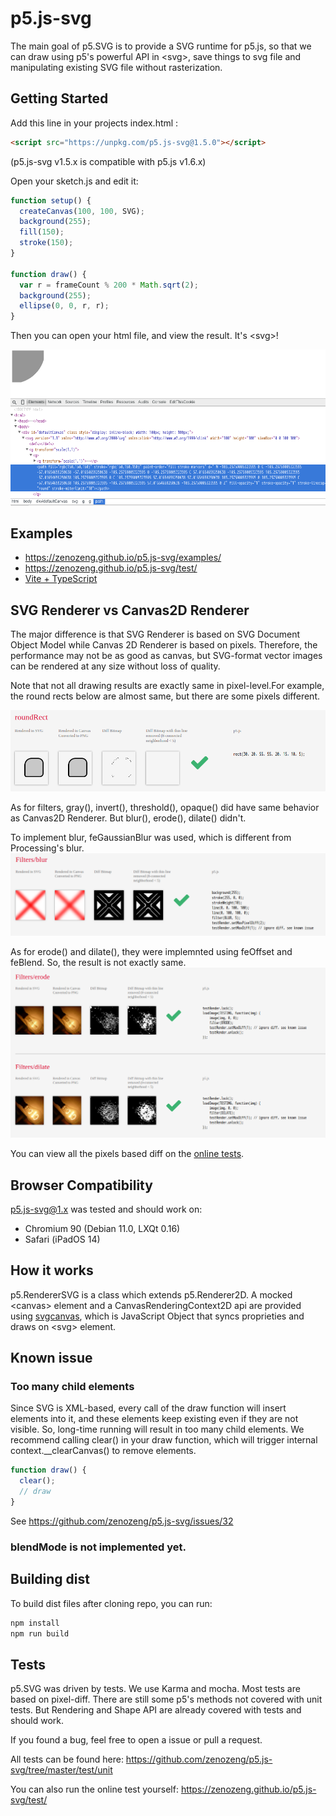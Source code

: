 # p5.js-svg

The main goal of p5.SVG is to provide a SVG runtime for p5.js, so that we can
draw using p5's powerful API in \<svg\>, save things to svg file and
manipulating existing SVG file without rasterization.

## Getting Started

Add this line in your projects index.html :

```html
<script src="https://unpkg.com/p5.js-svg@1.5.0"></script>
```

(p5.js-svg v1.5.x is compatible with p5.js v1.6.x)

Open your sketch.js and edit it:

```javascript
function setup() {
  createCanvas(100, 100, SVG);
  background(255);
  fill(150);
  stroke(150);
}

function draw() {
  var r = frameCount % 200 * Math.sqrt(2);
  background(255);
  ellipse(0, 0, r, r);
}
```

Then you can open your html file, and view the result. It's \<svg\>!

![SVG Gettting Started](./doc/svg-getting-started.png)

## Examples

- https://zenozeng.github.io/p5.js-svg/examples/
- https://zenozeng.github.io/p5.js-svg/test/
- [Vite + TypeScript](https://github.com/zenozeng/p5.js-svg/tree/main/examples/vite)

## SVG Renderer vs Canvas2D Renderer

The major difference is that SVG Renderer is based on SVG Document Object Model
while Canvas 2D Renderer is based on pixels. Therefore, the performance may not
be as good as canvas, but SVG-format vector images can be rendered at any size
without loss of quality.

Note that not all drawing results are exactly same in pixel-level.For example,
the round rects below are almost same, but there are some pixels different.

![round rect](doc/round-rect.png)

As for filters, gray(), invert(), threshold(), opaque() did have same behavior
as Canvas2D Renderer. But blur(), erode(), dilate() didn't.

To implement blur, feGaussianBlur was used, which is different from Processing's
blur. ![blur](doc/blur.png)

As for erode() and dilate(), they were implemnted using feOffset and feBlend.
So, the result is not exactly same. ![erode](doc/erode.png)

You can view all the pixels based diff on the
[online tests](http://zenozeng.github.io/p5.js-svg/test/).

## Browser Compatibility

p5.js-svg@1.x was tested and should work on:

- Chromium 90 (Debian 11.0, LXQt 0.16)
- Safari (iPadOS 14)

## How it works

p5.RendererSVG is a class which extends p5.Renderer2D. A mocked \<canvas\>
element and a CanvasRenderingContext2D api are provided using
[svgcanvas](https://github.com/zenozeng/svgcanvas), which is JavaScript Object
that syncs proprieties and draws on \<svg\> element.

## Known issue

### Too many child elements

Since SVG is XML-based, every call of the draw function will insert elements
into it, and these elements keep existing even if they are not visible. So,
long-time running will result in too many child elements. We recommend calling
clear() in your draw function, which will trigger internal
context.__clearCanvas() to remove elements.

```javascript
function draw() {
  clear();
  // draw
}
```

See https://github.com/zenozeng/p5.js-svg/issues/32

### blendMode is not implemented yet.

## Building dist

To build dist files after cloning repo, you can run:

```bash
npm install
npm run build
```

## Tests

p5.SVG was driven by tests. We use Karma and mocha. Most tests are based on
pixel-diff. There are still some p5's methods not covered with unit tests. But
Rendering and Shape API are already covered with tests and should work.

If you found a bug, feel free to open a issue or pull a request.

All tests can be found here:
https://github.com/zenozeng/p5.js-svg/tree/master/test/unit

You can also run the online test yourself:
https://zenozeng.github.io/p5.js-svg/test/
